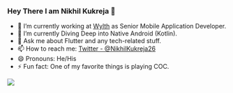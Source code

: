 ### Hey There I am Nikhil Kukreja 👋



- 🔭 I’m currently working at <a href = 'https://www.wylth.com/' target='_blank'>Wylth</a> as Senior Mobile Application Developer.
- 🌱 I’m currently Diving Deep into Native Android (Kotlin).
- 💬 Ask me about Flutter and any tech-related stuff.
- 📫 How to reach me: <a href = 'https://twitter.com/NikhilKukreja26'>Twitter - @NikhilKukreja26</a>
- 😄 Pronouns: He/His
- ⚡ Fun fact: One of my favorite things is playing COC.


<img src = 'https://github-readme-stats.vercel.app/api?username=nikhilkukreja26&&show_icons=true&title_color=ffffff&icon_color=bb2acf&text_color=daf7dc&bg_color=151515'>
